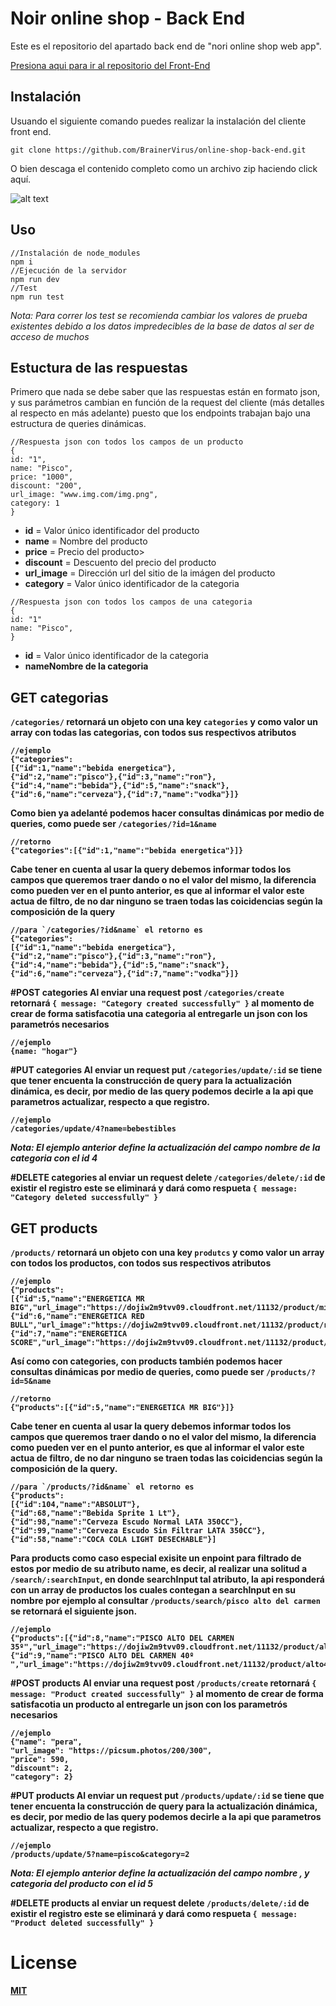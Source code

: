 # Noir online shop - Back End
Este es el repositorio del apartado back end de "nori online shop web app".

<a href="https://github.com/BrainerVirus/online-shop-front-end.git">Presiona aqui para ir al repositorio del Front-End</a>

## Instalación
Usuando el siguiente comando puedes realizar la instalación del cliente front end.

```git clone https://github.com/BrainerVirus/online-shop-back-end.git ```

O bien descaga el contenido completo como un archivo zip haciendo click aquí.

![alt text](https://i.ibb.co/SVV2RdM/descargar-el-proyecto-back-end.png)

## Uso

```
//Instalación de node_modules
npm i
//Ejecución de la servidor
npm run dev
//Test
npm run test
```
*Nota: Para correr los test se recomienda cambiar los valores de prueba existentes debido a los datos impredecibles de la base de datos al ser de acceso de muchos*

## Estuctura de las respuestas
Primero que nada se debe saber que las respuestas están en formato json, y sus parámetros cambian en función de la request del cliente (más detalles al respecto
en más adelante) puesto que los endpoints trabajan bajo una estructura de queries dinámicas.

```
//Respuesta json con todos los campos de un producto
{
id: "1",
name: "Pisco",
price: "1000",
discount: "200",
url_image: "www.img.com/img.png",
category: 1
}
```

<ul>
<li><b>id</b> = Valor único identificador del producto</li>
<li><b>name</b> = Nombre del producto</li>
<li><b>price</b> = Precio del producto></li>
<li><b>discount</b> = Descuento del precio del producto</li>
<li><b>url_image</b> = Dirección url del sitio de la imágen del producto</li>
<li><b>category</b> = Valor único identificador de la categoria</li>
</ul>

```
//Respuesta json con todos los campos de una categoria
{
id: "1"
name: "Pisco",
}
```
<ul>
<li><b>id</b> = Valor único identificador de la categoria</li>
<li><b>name<b/>Nombre de la categoria</li>
</ul>

## GET categorias
`/categories/` retornará  un objeto con una key `categories` y como valor un array con todas las categorias, con todos sus respectivos atributos
```
//ejemplo
{"categories":
[{"id":1,"name":"bebida energetica"},
{"id":2,"name":"pisco"},{"id":3,"name":"ron"},
{"id":4,"name":"bebida"},{"id":5,"name":"snack"},
{"id":6,"name":"cerveza"},{"id":7,"name":"vodka"}]}
```
Como bien ya adelanté podemos hacer consultas dinámicas por medio de queries, como puede ser `/categories/?id=1&name`
```
//retorno
{"categories":[{"id":1,"name":"bebida energetica"}]}
````
Cabe tener en cuenta al usar la query debemos informar todos los campos que queremos traer dando o no el valor del mismo, la diferencia como pueden ver en el
punto anterior, es que al informar el valor este actua de filtro, de no dar ninguno se traen todas las coicidencias según la composición de la query
```
//para `/categories/?id&name` el retorno es
{"categories":
[{"id":1,"name":"bebida energetica"},
{"id":2,"name":"pisco"},{"id":3,"name":"ron"},
{"id":4,"name":"bebida"},{"id":5,"name":"snack"},
{"id":6,"name":"cerveza"},{"id":7,"name":"vodka"}]}
```

#POST categories
Al enviar una request post `/categories/create` retornará `{ message: "Category created successfully" }` al momento de crear de forma satisfacotia
una categoria al entregarle un json con los parametrós necesarios

```
//ejemplo
{name: "hogar"}
```

#PUT categories
Al enviar un request put `/categories/update/:id` se tiene que tener encuenta la construcción de query para la actualización
dinámica, es decir, por medio de las query podemos decirle a la api que parametros actualizar, respecto a que registro.

```
//ejemplo
/categories/update/4?name=bebestibles
```
*Nota: El ejemplo anterior define la actualización del campo nombre de la categoria con el id 4*

#DELETE categories
al enviar un request delete `/categories/delete/:id` de existir el registro este se eliminará y dará como respueta
`{ message: "Category deleted successfully" }`

## GET products
`/products/` retornará  un objeto con una key `produtcs` y como valor un array con todos los productos, con todos sus respectivos atributos
```
//ejemplo
{"products":
[{"id":5,"name":"ENERGETICA MR BIG","url_image":"https://dojiw2m9tvv09.cloudfront.net/11132/product/misterbig3308256.jpg","price":1490,"discount":20,"category":1},
{"id":6,"name":"ENERGETICA RED BULL","url_image":"https://dojiw2m9tvv09.cloudfront.net/11132/product/redbull8381.jpg","price":1490,"discount":0,"category":1},
{"id":7,"name":"ENERGETICA SCORE","url_image":"https://dojiw2m9tvv09.cloudfront.net/11132/product/logo7698.png","price":1290,"discount":0,"category":1}]
```
Así como con categories, con products también podemos hacer consultas dinámicas por medio de queries, como puede ser `/products/?id=5&name`
```
//retorno
{"products":[{"id":5,"name":"ENERGETICA MR BIG"}]}
````
Cabe tener en cuenta al usar la query debemos informar todos los campos que queremos traer dando o no el valor del mismo, la diferencia como pueden ver en el
punto anterior, es que al informar el valor este actua de filtro, de no dar ninguno se traen todas las coicidencias según la composición de la query.
```
//para `/products/?id&name` el retorno es
{"products":
[{"id":104,"name":"ABSOLUT"},
{"id":68,"name":"Bebida Sprite 1 Lt"},
{"id":98,"name":"Cerveza Escudo Normal LATA 350CC"},
{"id":99,"name":"Cerveza Escudo Sin Filtrar LATA 350CC"},
{"id":58,"name":"COCA COLA LIGHT DESECHABLE"}]
```
Para products como caso especial exisite un enpoint para filtrado de estos por medio de su atributo name, es decir, al realizar una solitud a
`/search/:searchInput`, en donde searchInput tal atributo, la api responderá con un array de productos los cuales contegan a searchInput en su nombre
por ejemplo al consultar `/products/search/pisco alto del carmen` se retornará el siguiente json.

```
//ejemplo
{"products":[{"id":8,"name":"PISCO ALTO DEL CARMEN 35º","url_image":"https://dojiw2m9tvv09.cloudfront.net/11132/product/alto8532.jpg","price":7990,"discount":10,"category":2},{"id":9,"name":"PISCO ALTO DEL CARMEN 40º ","url_image":"https://dojiw2m9tvv09.cloudfront.net/11132/product/alto408581.jpg","price":5990,"discount":0,"category":2}]}
```


#POST products
Al enviar una request post `/products/create` retornará `{ message: "Product created successfully" }` al momento de crear de forma satisfacotia
un producto al entregarle un json con los parametrós necesarios

```
//ejemplo
{"name": "pera",
"url_image": "https://picsum.photos/200/300",
"price": 590,
"discount": 2,
"category": 2}
```

#PUT products
Al enviar un request put `/products/update/:id` se tiene que tener encuenta la construcción de query para la actualización
dinámica, es decir, por medio de las query podemos decirle a la api que parametros actualizar, respecto a que registro.

```
//ejemplo
/products/update/5?name=pisco&category=2
```
*Nota: El ejemplo anterior define la actualización del campo nombre , y categoria del producto con el id 5*

#DELETE products
al enviar un request delete `/products/delete/:id` de existir el registro este se eliminará y dará como respueta
`{ message: "Product deleted successfully" }`

# License
<a href="">MIT</a>
